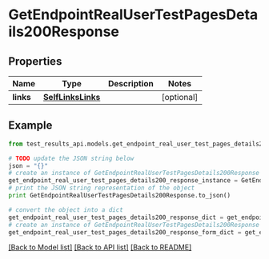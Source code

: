 # GetEndpointRealUserTestPagesDetails200Response


## Properties
Name | Type | Description | Notes
------------ | ------------- | ------------- | -------------
**links** | [**SelfLinksLinks**](SelfLinksLinks.md) |  | [optional] 

## Example

```python
from test_results_api.models.get_endpoint_real_user_test_pages_details200_response import GetEndpointRealUserTestPagesDetails200Response

# TODO update the JSON string below
json = "{}"
# create an instance of GetEndpointRealUserTestPagesDetails200Response from a JSON string
get_endpoint_real_user_test_pages_details200_response_instance = GetEndpointRealUserTestPagesDetails200Response.from_json(json)
# print the JSON string representation of the object
print GetEndpointRealUserTestPagesDetails200Response.to_json()

# convert the object into a dict
get_endpoint_real_user_test_pages_details200_response_dict = get_endpoint_real_user_test_pages_details200_response_instance.to_dict()
# create an instance of GetEndpointRealUserTestPagesDetails200Response from a dict
get_endpoint_real_user_test_pages_details200_response_form_dict = get_endpoint_real_user_test_pages_details200_response.from_dict(get_endpoint_real_user_test_pages_details200_response_dict)
```
[[Back to Model list]](../README.md#documentation-for-models) [[Back to API list]](../README.md#documentation-for-api-endpoints) [[Back to README]](../README.md)



